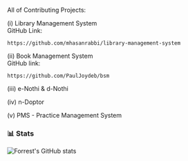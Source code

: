 All of Contributing Projects:

(i) Library Management System\
    GitHub Link:

    https://github.com/mhasanrabbi/library-management-system

(ii) Book Management System\
    GitHub link:

    https://github.com/PaulJoydeb/bsm

(iii) e-Nothi & d-Nothi

(iv) n-Doptor

(v) PMS - Practice Management System




### 📊 Stats

![Forrest's GitHub stats](https://github-readme-stats.vercel.app/api?username=sharifulkawsar&show_icons=true&theme=gruvbox)

<!-- ![GitHub Streak](https://streak-stats.demolab.com?user=ForrestKnight&theme=gruvbox&border_radius=4.5) -->

#
